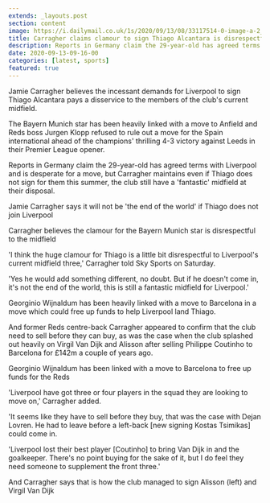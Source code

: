 ```yaml
---
extends: _layouts.post
section: content
image: https://i.dailymail.co.uk/1s/2020/09/13/08/33117514-0-image-a-2_1599982714010.jpg 
title: Carragher claims clamour to sign Thiago Alcantara is disrespectful to Liverpools current midfield 
description: Reports in Germany claim the 29-year-old has agreed terms with Liverpool and is desperate for a move, but Carragher claims it will not be the end of the world if the Spaniard does not sign. 
date: 2020-09-13-09-16-00 
categories: [latest, sports] 
featured: true 
--- 
```

Jamie Carragher believes the incessant demands for Liverpool to sign Thiago Alcantara pays a disservice to the members of the club's current midfield.

The Bayern Munich star has been heavily linked with a move to Anfield and Reds boss Jurgen Klopp refused to rule out a move for the Spain international ahead of the champions' thrilling 4-3 victory against Leeds in their Premier League opener.

Reports in Germany claim the 29-year-old has agreed terms with Liverpool and is desperate for a move, but Carragher maintains even if Thiago does not sign for them this summer, the club still have a 'fantastic' midfield at their disposal.

Jamie Carragher says it will not be 'the end of the world' if Thiago does not join Liverpool

Carragher believes the clamour for the Bayern Munich star is disrespectful to the midfield

'I think the huge clamour for Thiago is a little bit disrespectful to Liverpool's current midfield three,' Carragher told Sky Sports on Saturday. 

'Yes he would add something different, no doubt. But if he doesn't come in, it's not the end of the world, this is still a fantastic midfield for Liverpool.'

Georginio Wijnaldum has been heavily linked with a move to Barcelona in a move which could free up funds to help Liverpool land Thiago.

And former Reds centre-back Carragher appeared to confirm that the club need to sell before they can buy, as was the case when the club splashed out heavily on Virgil Van Dijk and Alisson after selling Philippe Coutinho to Barcelona for £142m a couple of years ago. 

Georginio Wijnaldum has been linked with a move to Barcelona to free up funds for the Reds

'Liverpool have got three or four players in the squad they are looking to move on,' Carragher added.

'It seems like they have to sell before they buy, that was the case with Dejan Lovren. He had to leave before a left-back [new signing Kostas Tsimikas] could come in. 

'Liverpool lost their best player [Coutinho] to bring Van Dijk in and the goalkeeper. There's no point buying for the sake of it, but I do feel they need someone to supplement the front three.'

And Carragher says that is how the club managed to sign Alisson (left) and Virgil Van Dijk

